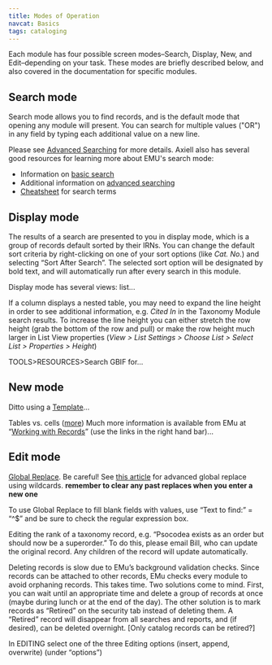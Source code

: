 ```yaml
---
title: Modes of Operation
navcat: Basics
tags: cataloging
---
```

Each module has four possible screen modes–Search, Display, New, and Edit–depending on your task. These modes are briefly described below, and also covered in the documentation for specific modules.

## Search mode
Search mode allows you to find records, and is the default mode that opening any module will present. You can search for multiple values ("OR") in any field by typing each additional value on a new line.

Please see [Advanced Searching](/search/) for more details. Axiell also has several good resources for learning more about EMU's search mode:
- Information on [basic search](http://help.emu.axiell.com/latest/en/Topics/Common/How%20to%20search.htm)
- Additional information on [advanced searching](http://help.emu.axiell.com/latest/en/Topics/Common/Search%20-%20section.htm)
- [Cheatsheet](http://help.emu.axiell.com/latest/en/Resources/Downloads/Unicode/EMu_Unicode_Cheatsheet_IE_20170602.pdf) for search terms


## Display mode
The results of a search are presented to you in display mode, which is a group of records default sorted by their IRNs. You can change the default sort criteria by right-clicking on one of your sort options (like *Cat. No.*) and selecting “Sort After Search”. The selected sort option will be designated by bold text, and will automatically run after every search in this module.

Display mode has several views: list...

If a column displays a nested table, you may need to expand the line height in order to see additional information, e.g. *Cited In* in the Taxonomy Module search results. To increase the line height you can either stretch the row height (grab the bottom of the row and pull) or make the row height much larger in List View properties (*View > List Settings > Choose List > Select List > Properties > Height*)

TOOLS>RESOURCES>Search GBIF for...

## New mode
Ditto using a [Template](http://help.emu.axiell.com/latest/en/Topics/Common/Record%20Templates.htm)...

Tables vs. cells ([more](http://help.emu.axiell.com/latest/en/Topics/Common/Tables.htm))
Much more information is available from EMu at “[Working with Records](http://help.emu.axiell.com/latest/en/Topics/Common/Working%20with%20records.htm)” (use the links in the right hand bar)...

## Edit mode
[Global Replace](http://help.emu.axiell.com/latest/en/Topics/Common/Global%20Replace.htm). Be careful! See [this article](http://help.emu.axiell.com/latest/en/Topics/Common/Wildcards%20in%20a%20Global%20Replace.htm) for advanced global replace using wildcards. **remember to clear any past replaces when you enter a new one**

To use Global Replace to fill blank fields with values, use “Text to find:” = “^$” and be sure to check the regular expression box.

Editing the rank of a taxonomy record, e.g. “Psocodea exists as an order but should now be a superorder.” To do this, please email Bill, who can update the original record. Any children of the record will update automatically.

Deleting records is slow due to EMu’s background validation checks. Since records can be attached to other records, EMu checks every module to avoid orphaning records. This takes time. Two solutions come to mind. First, you can wait until an appropriate time and delete a group of records at once (maybe during lunch or at the end of the day). The other solution is to mark records as “Retired” on the security tab instead of deleting them. A “Retired” record will disappear from all searches and reports, and (if desired), can be deleted overnight. [Only catalog records can be retired?]

In EDITING select one of the three Editing options (insert, append, overwrite) (under “options”)
